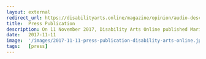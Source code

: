 ```yaml
---
layout: external
redirect_url: https://disabilityarts.online/magazine/opinion/audio-description-art-form-right/
title:  Press Publication
description: On 11 November 2017, Disability Arts Online published Mariana's article titled Audio Description - An Art Form In Its Own Right.
date:   2017-11-11 
image:  '/images/2017-11-11-press-publication-disability-arts-online.jpg'
tags:   [press]
---
```

